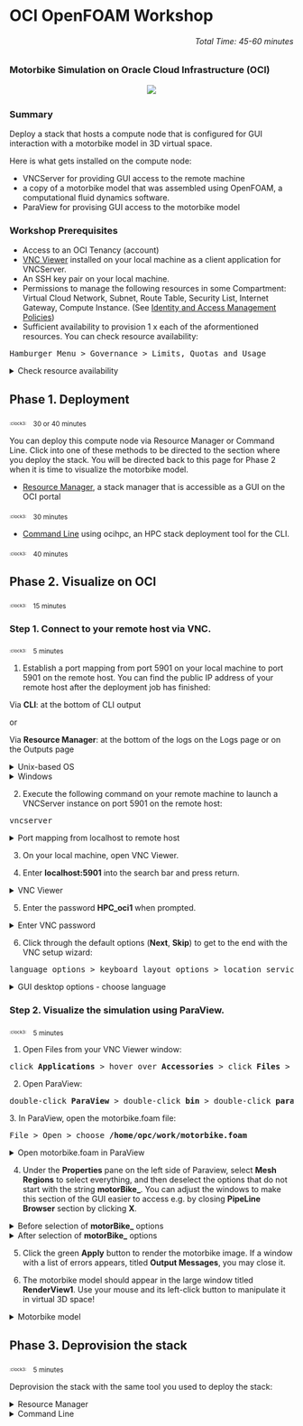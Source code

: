 # OCI OpenFOAM Workshop
###### <p align="right">Total Time: 45-60 minutes</p>

### Motorbike Simulation on Oracle Cloud Infrastructure (OCI)
<div style="text-align:center">
	<img src="./pictures/post-resourcemanager-deployment/13-paraview-motorbike.png"
	/>
</div>

### Summary
Deploy a stack that hosts a compute node that is configured for GUI interaction with a motorbike model in 3D virtual space.

Here is what gets installed on the compute node:
* VNCServer for providing GUI access to the remote machine
* a copy of a motorbike model that was assembled using OpenFOAM, a computational fluid dynamics software.
* ParaView for provising GUI access to the motorbike model


### Workshop Prerequisites
- Access to an OCI Tenancy (account)
- [VNC Viewer](https://www.realvnc.com/en/connect/download/viewer/) installed on your local machine as a client application for VNCServer.
- An SSH key pair on your local machine.
- Permissions to manage the following resources in some Compartment: Virtual Cloud Network, Subnet, Route Table, Security List, Internet Gateway, Compute Instance. (See [Identity and Access Management Policies](https://docs.oracle.com/en-us/iaas/data-safe/doc/iam-policies.html))
- Sufficient availability to provision 1 x each of the aformentioned resources. You can check resource availability:
<pre>
Hamburger Menu &gt Governance &gt Limits, Quotas and Usage
</pre>
<details>
	<summary>Check resource availability</summary>
<div style="text-align:center"><img src="./pictures/pre-resourcemanager-deployment/limits/01-governance-limits.png"/>
</div>
<p></p>
<div style="text-align:center"><img src="./pictures/pre-resourcemanager-deployment/limits/02-check-availability-1.png"/>
</div>
<p></p>
<div style="text-align:center"><img src="./pictures/pre-resourcemanager-deployment/limits/03-check-availability-2.png"/>
</div>
</details>

## Phase 1. Deployment
<p></p>
<sub><sup><sub>:clock3:</sub></sup></sub>
&nbsp;
<sub>30 or 40 minutes</sub>
<p></p>
You can deploy this compute node via Resource Manager or Command Line. Click into one of these methods to be directed to the section where you deploy the stack. You will be directed back to this page for Phase 2 when it is time to visualize the motorbike model.
<p></p>

* [Resource Manager](https://github.com/oci-hpc/oci-openfoam-workshop/blob/oci-hpc/Documentation/Resource%20Manager.md), a stack manager that is accessible as a GUI on the OCI portal
<p></p>
<sub><sup><sub>:clock3:</sub></sup></sub>
&nbsp;
<sub>30 minutes</sub>
<p></p>

* [Command Line](https://github.com/oci-hpc/oci-openfoam-workshop/blob/oci-hpc/Documentation/Command%20Line.md) using ocihpc, an HPC stack deployment tool for the CLI.
<p></p>
<sub><sup><sub>:clock3:</sub></sup></sub>
&nbsp;
<sub>40 minutes</sub>
<p></p>



## Phase 2. Visualize on OCI
<p></p>
<sub><sup><sub>:clock3:</sub></sup></sub>
&nbsp;
<sub>15 minutes</sub>
<p></p>

### Step 1. Connect to your remote host via VNC.
<p></p>
<sub><sup><sub>:clock3:</sub></sup></sub>
&nbsp;
<sub>5 minutes</sub>
<p></p>

1. Establish a port mapping from port 5901 on your local machine to port 5901 on the remote host. You can find the public IP address of your remote host after the deployment job has finished:
<p></p>
Via <b>CLI</b>: at the bottom of CLI output
<p>or</p>
Via <b>Resource Manager</b>: at the bottom of the logs on the Logs page or on the Outputs page
<p></p>
<details>
	<summary>Unix-based OS</summary>
	<p></p>
	1.1.Unix.1. Establish the port mapping using the following command:
	<p></p>
	<pre>
	ssh -i <b>SSH_PRIVATE_KEY_PATH</b> -L 5901:localhost:5901 opc@<b>REMOTE_HOST_IP_ADDRESS</b>
	</pre>
</details>
<details>
	<summary>Windows</summary>
	<p></p>
	<details>
		<summary>1.1.Win.1. Establish the port mapping</summary>
		<div style="text-align:center"><img src="./pictures/post-resourcemanager-deployment/windows/01-putty-ssh-port-mappings-for-vnc"/>
		</div>
	</details>
	<p></p>
	<details>
		<summary>1.1.Win.2. Encrypt the SSH tunnel</summary>
		<div style="text-align:center"><img src="./pictures/post-resourcemanager-deployment/windows/02-putty-encrypted-ssh-tunnel"/>
		</div>
	</details>
</details>
<p></p>

2. Execute the following command on your remote machine to launch a VNCServer instance on port 5901 on the remote host:
<p></p>
<pre>
vncserver
</pre>
<details>
	<summary>Port mapping from localhost to remote host</summary>
<div style="text-align:center"><img src="./pictures/post-resourcemanager-deployment/04-vnc-connection-port-mapping.png"/>
</div>
</details>

3. On your local machine, open VNC Viewer.

4. Enter <b>localhost:5901</b> into the search bar and press return.
<details>
	<summary>VNC Viewer</summary>
<div style="text-align:center"><img src="./pictures/post-resourcemanager-deployment/05-vnc-connection-vnc-viewer.png"/>
</div>
</details>

5. Enter the password <b>HPC_oci1</b> when prompted.

<details>
	<summary>Enter VNC password</summary>
<div style="text-align:center"><img src="./pictures/post-resourcemanager-deployment/06-vnc-connection-enter-password.png"/>
</div>
</details>

6. Click through the default options (<b>Next</b>, <b>Skip</b>) to get to the end with the VNC setup wizard:

<p></p>
<pre>
language options &gt keyboard layout options &gt location services options &gt connect online accounts options
</pre>
<details>
	<summary>GUI desktop options - choose language</summary>
<div style="text-align:center"><img src="./pictures/post-resourcemanager-deployment/07-vnc-connection-choose-language.png"/>
</div>
</details>

### Step 2.	Visualize the simulation using ParaView.
<p></p>
<sub><sup><sub>:clock3:</sub></sup></sub>
&nbsp;
<sub>5 minutes</sub>
<p></p>
<!-- 2.1. Open Terminal from your VNC Viewer window:
<p></p>
<pre>
click <b>Applications</b> &gt hover over <b>System Utilities</b> &gt click <b>Terminal</b>
</pre>
<details>
	<summary>Navigate to Terminal on the remote host</summary>
<div style="text-align:center"><img src="./pictures/post-resourcemanager-deployment/08-vnc-connection-nav-to-terminal.png"/>
</div>
</details> -->

1. Open Files from your VNC Viewer window:
<p></p>
<pre>
click <b>Applications</b> &gt hover over <b>Accessories</b> &gt click <b>Files</b> &gt on the left side of the window, click <b>Home</b>
</pre>

<!-- 2.2. Open Paraview by executing the following command from the Terminal instance in your VNC Viewer window:
<p></p>
<pre>
paraview
</pre>
<details>
	<summary>Run ParaView on the remote host</summary>
<div style="text-align:center"><img src="./pictures/post-resourcemanager-deployment/09-vnc-connection-run-paraview.png"/>
</div>
</details> -->
	
2. Open ParaView:
<p></p>
<pre>
double-click <b>ParaView</b> &gt double-click <b>bin</b> &gt double-click <b>paraview</b>
</pre>
<!-- 2.3. In ParaView, open the motorbike.foam file:
<p></p>
<pre>
File > Open > choose <b>/mnt/volb/work/motorbike.foam</b>
</pre>
<details>
	<summary>Open motorbike.foam in ParaView</summary>
<div style="text-align:center"><img src="./pictures/post-resourcemanager-deployment/10-paraview-open-motorbike-file.png"/>
</div>
</details> -->
3. In ParaView, open the motorbike.foam file:
<p></p>
<pre>
File > Open > choose <b>/home/opc/work/motorbike.foam</b>
</pre>
<details>
	<summary>Open motorbike.foam in ParaView</summary>
<div style="text-align:center"><img src="./pictures/post-resourcemanager-deployment/10-paraview-open-motorbike-file.png"/>
</div>
</details>

4. Under the <b>Properties</b> pane on the left side of Paraview, select <b>Mesh Regions</b> to select everything, and then deselect the options that do not start with the string <b>motorBike_</b>. You can adjust the windows to make this section of the GUI easier to access e.g. by closing <b>PipeLine Browser</b> section by clicking <b>X</b>.

<details>
	<summary>Before selection of <b>motorBike_</b> options</summary>
	<div style="text-align:center"><img src="./pictures/post-resourcemanager-deployment/11-paraview-before-select.png"/>
	</div>
</details>
<details>
	<summary>After selection of <b>motorBike_</b> options</summary>
<div style="text-align:center"><img src="./pictures/post-resourcemanager-deployment/12-paraview-after-select.png"/>
</div>
</details>

5. Click the green <b>Apply</b> button to render the motorbike image. If a window with a list of errors appears, titled <b>Output Messages</b>, you may close it.
<p></p>

6. The motorbike model should appear in the large window titled <b>RenderView1</b>. Use your mouse and its left-click button to manipulate it in virtual 3D space!
<details>
	<summary>Motorbike model</summary>
<div style="text-align:center"><img src="./pictures/post-resourcemanager-deployment/13-paraview-motorbike.png"/>
</div>
</details>

## Phase 3. Deprovision the stack
<p></p>
<sub><sup><sub>:clock3:</sub></sup></sub>
&nbsp;
<sub>5 minutes</sub>
<p></p>

Deprovision the stack with the same tool you used to deploy the stack:

<details>
	<summary>Resource Manager</summary>

If you used Resource Manager to deploy the stack, continue to the [final step](https://github.com/oci-hpc/oci-openfoam-workshop/blob/oci-hpc/Documentation/Resource%20Manager.md) in the steps for Resource Manager.
</div>
</details>

<details>
	<summary>Command Line</summary>
	
If you used Command Line to deploy the stack, continue to the [final step](https://github.com/oci-hpc/oci-openfoam-workshop/blob/oci-hpc/Documentation/Command%20Line.md) in the steps for Command Line.
</div>
</details>